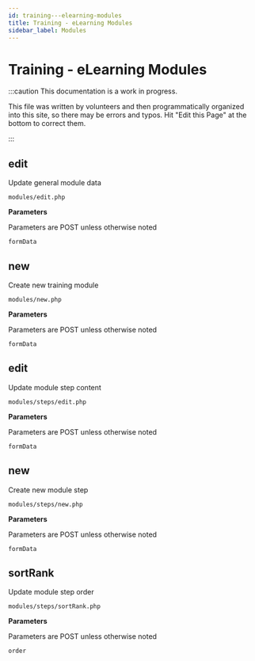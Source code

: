 ```yaml
---
id: training---elearning-modules
title: Training - eLearning Modules
sidebar_label: Modules
---
```


# Training - eLearning Modules 

:::caution This documentation is a work in progress.

This file was written by volunteers and then programmatically organized into this site, so there may be errors and typos. Hit "Edit this Page" at the bottom to correct them.

:::

## edit

Update general module data
```
modules/edit.php
```

 **Parameters**

Parameters are POST unless otherwise noted

```
formData
```

## new

Create new training module
```
modules/new.php
```

 **Parameters**

Parameters are POST unless otherwise noted

```
formData
```

## edit

Update module step content
```
modules/steps/edit.php
```

 **Parameters**

Parameters are POST unless otherwise noted

```
formData
```

## new

Create new module step
```
modules/steps/new.php
```

 **Parameters**

Parameters are POST unless otherwise noted

```
formData
```

## sortRank

Update module step order
```
modules/steps/sortRank.php
```

 **Parameters**

Parameters are POST unless otherwise noted

```
order
```

